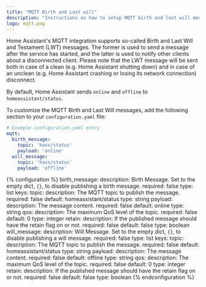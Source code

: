 ```yaml
---
title: "MQTT Birth and Last will"
description: "Instructions on how to setup MQTT birth and last will messages within Home Assistant."
logo: mqtt.png
---
```


Home Assistant's MQTT integration supports so-called Birth and Last Will and Testament (LWT) messages. The former is used to send a message after the service has started, and the latter is used to notify other clients about a disconnected client. Please note that the LWT message will be sent both in case of a clean (e.g. Home Assistant shutting down) and in case of an unclean (e.g. Home Assistant crashing or losing its network connection) disconnect.

By default, Home Assistant sends `online` and `offline` to `homeassistant/status`.

To customize the MQTT Birth and Last Will messages, add the following section to your `configuration.yaml` file:

```yaml
# Example configuration.yaml entry
mqtt:
  birth_message:
    topic: 'hass/status'
    payload: 'online'
  will_message:
    topic: 'hass/status'
    payload: 'offline'
```

{% configuration %}
birth_message:
  description: Birth Message. Set to the empty dict, `{}`, to disable publishing a birth message.
  required: false
  type: list
  keys:
    topic:
      description: The MQTT topic to publish the message.
      required: false
      default: homeassistant/status
      type: string
    payload:
      description: The message content.
      required: false
      default: online
      type: string
    qos:
      description: The maximum QoS level of the topic.
      required: false
      default: 0
      type: integer
    retain:
      description: If the published message should have the retain flag on or not.
      required: false
      default: false
      type: boolean
will_message:
  description: Will Message. Set to the empty dict, `{}`, to disable publishing a will message.
  required: false
  type: list
  keys:
    topic:
      description: The MQTT topic to publish the message.
      required: false
      default: homeassistant/status
      type: string
    payload:
      description: The message content.
      required: false
      default: offline
      type: string
    qos:
      description: The maximum QoS level of the topic.
      required: false
      default: 0
      type: integer
    retain:
      description: If the published message should have the retain flag on or not.
      required: false
      default: false
      type: boolean
{% endconfiguration %}
